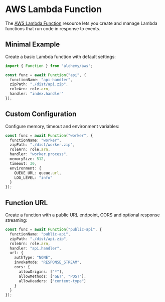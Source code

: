 # AWS Lambda Function

The [AWS Lambda Function](https://docs.aws.amazon.com/lambda/latest/dg/welcome.html) resource lets you create and manage Lambda functions that run code in response to events.

## Minimal Example

Create a basic Lambda function with default settings:

```ts
import { Function } from "alchemy/aws";

const func = await Function("api", {
  functionName: "api-handler",
  zipPath: "./dist/api.zip", 
  roleArn: role.arn,
  handler: "index.handler"
});
```

## Custom Configuration

Configure memory, timeout and environment variables:

```ts
const func = await Function("worker", {
  functionName: "worker",
  zipPath: "./dist/worker.zip",
  roleArn: role.arn,
  handler: "worker.process",
  memorySize: 512,
  timeout: 30,
  environment: {
    QUEUE_URL: queue.url,
    LOG_LEVEL: "info"
  }
});
```

## Function URL

Create a function with a public URL endpoint, CORS and optional response streaming:

```ts
const func = await Function("public-api", {
  functionName: "public-api", 
  zipPath: "./dist/api.zip",
  roleArn: role.arn,
  handler: "api.handler",
  url: {
    authType: "NONE",
    invokeMode: "RESPONSE_STREAM",
    cors: {
      allowOrigins: ["*"],
      allowMethods: ["GET", "POST"],
      allowHeaders: ["content-type"]
    }
  }
});
```